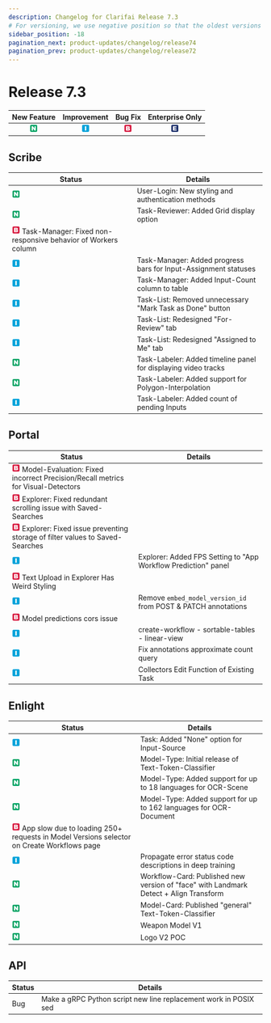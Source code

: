 ```yaml
---
description: Changelog for Clarifai Release 7.3
# For versioning, we use negative position so that the oldest versions are displayed at the bottom. Any time you add a new version, increase the position by -1.
sidebar_position: -18
pagination_next: product-updates/changelog/release74
pagination_prev: product-updates/changelog/release72
---
```


# Release 7.3

| New Feature | Improvement | Bug Fix | Enterprise Only |
| :---: | :---: | :---: | :---: |
| ![new-feature](/img/new_feature.jpg) | ![improvement](/img/improvement.jpg) | ![bug](/img/bug.jpg) | ![enterprise](/img/enterprise.jpg) |

## Scribe

|Status     |Details                                                  |
|-----------|---------------------------------------------------------|
| ![new-feature](/img/new_feature.jpg) | User-Login: New styling and authentication methods              |
| ![new-feature](/img/new_feature.jpg) | Task-Reviewer: Added Grid display option                        |
| ![bug](/img/bug.jpg)  Task-Manager: Fixed non-responsive behavior of Workers column   |
| ![improvement](/img/improvement.jpg) | Task-Manager: Added progress bars for Input-Assignment statuses |
| ![improvement](/img/improvement.jpg) | Task-Manager: Added Input-Count column to table                 |
| ![improvement](/img/improvement.jpg) | Task-List: Removed unnecessary "Mark Task as Done" button       |
| ![improvement](/img/improvement.jpg) | Task-List: Redesigned "For-Review" tab                          |
| ![improvement](/img/improvement.jpg) | Task-List: Redesigned "Assigned to Me" tab                      |
| ![new-feature](/img/new_feature.jpg) | Task-Labeler: Added timeline panel for displaying video tracks  |
| ![new-feature](/img/new_feature.jpg) | Task-Labeler: Added support for Polygon-Interpolation           |
| ![improvement](/img/improvement.jpg) | Task-Labeler: Added count of pending Inputs                     |

## Portal

|Status     |Details                                                  |
|-----------|---------------------------------------------------------|
| ![bug](/img/bug.jpg)  Model-Evaluation: Fixed incorrect Precision/Recall metrics for Visual-Detectors |
| ![bug](/img/bug.jpg)  Explorer: Fixed redundant scrolling issue with Saved-Searches                   |
| ![bug](/img/bug.jpg)  Explorer: Fixed issue preventing storage of filter values to Saved-Searches     |
| ![improvement](/img/improvement.jpg) | Explorer: Added FPS Setting to "App Workflow Prediction" panel                  |
| ![bug](/img/bug.jpg)  Text Upload in Explorer Has Weird Styling                                       |
| ![improvement](/img/improvement.jpg) | Remove `embed_model_version_id` from POST & PATCH annotations                   |
| ![bug](/img/bug.jpg)  Model predictions cors issue                                                    |
| ![improvement](/img/improvement.jpg) | create-workflow - sortable-tables - linear-view                                 |
| ![improvement](/img/improvement.jpg) | Fix annotations approximate count query                                         |
| ![improvement](/img/improvement.jpg) | Collectors Edit Function of Existing Task                                       |

## Enlight


|Status     |Details                                                  |
|-----------|---------------------------------------------------------|
| ![improvement](/img/improvement.jpg) | Task: Added "None" option for Input-Source                                                |
| ![new-feature](/img/new_feature.jpg) | Model-Type: Initial release of Text-Token-Classifier                                      |
| ![new-feature](/img/new_feature.jpg) | Model-Type: Added support for up to 18 languages for OCR-Scene                            |
| ![new-feature](/img/new_feature.jpg) | Model-Type: Added support for up to 162 languages for OCR-Document                        |
| ![bug](/img/bug.jpg)  App slow due to loading 250+ requests in Model Versions selector on Create Workflows page |
| ![improvement](/img/improvement.jpg) | Propagate error status code descriptions in deep training                                 |
| ![new-feature](/img/new_feature.jpg) | Workflow-Card: Published new version of "face" with Landmark Detect + Align Transform     |
| ![new-feature](/img/new_feature.jpg) | Model-Card: Published "general" Text-Token-Classifier                                     |
| ![new-feature](/img/new_feature.jpg) | Weapon Model V1                                                                           |
| ![new-feature](/img/new_feature.jpg) | Logo V2 POC                                                                               |

## API

|Status     |Details                                                  |
|-----------|---------------------------------------------------------|
| Bug | Make a gRPC Python script new line replacement work in POSIX sed |
